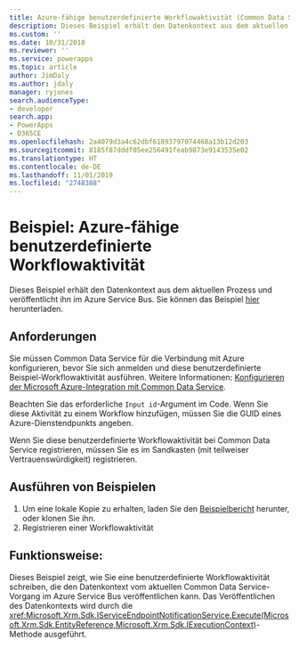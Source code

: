 ```yaml
---
title: Azure-fähige benutzerdefinierte Workflowaktivität (Common Data Service) | Microsoft-Dokumentation
description: Dieses Beispiel erhält den Datenkontext aus dem aktuellen Common Data Service-Vorgang und veröffentlicht diesen im Azure Service Bus.
ms.custom: ''
ms.date: 10/31/2018
ms.reviewer: ''
ms.service: powerapps
ms.topic: article
author: JimDaly
ms.author: jdaly
manager: ryjones
search.audienceType:
- developer
search.app:
- PowerApps
- D365CE
ms.openlocfilehash: 2a4079d3a4c62dbf61893797074468a13b12d203
ms.sourcegitcommit: 8185f87dddf05ee256491feab9873e9143535e02
ms.translationtype: HT
ms.contentlocale: de-DE
ms.lasthandoff: 11/01/2019
ms.locfileid: "2748388"
---
```

# <a name="sample-azure-aware-custom-workflow-activity"></a>Beispiel: Azure-fähige benutzerdefinierte Workflowaktivität

<!-- https://docs.microsoft.com/dynamics365/customer-engagement/developer/sample-azure-aware-custom-workflow-activity -->

Dieses Beispiel erhält den Datenkontext aus dem aktuellen Prozess und veröffentlicht ihn im Azure Service Bus. Sie können das Beispiel [hier](https://github.com/Microsoft/PowerApps-Samples/tree/master/cds/orgsvc/C%23/Azurecustomworkflowactivity) herunterladen.

## <a name="requirements"></a>Anforderungen

Sie müssen Common Data Service für die Verbindung mit Azure konfigurieren, bevor Sie sich anmelden und diese benutzerdefinierte Beispiel-Workflowaktivität ausführen. Weitere Informationen: [Konfigurieren der Microsoft Azure-Integration mit Common Data Service](../../configure-azure-integration.md).

Beachten Sie das erforderliche `Input id`-Argument im Code. Wenn Sie diese Aktivität zu einem Workflow hinzufügen, müssen Sie die GUID eines Azure-Dienstendpunkts angeben.

Wenn Sie diese benutzerdefinierte Workflowaktivität bei Common Data Service registrieren, müssen Sie es im Sandkasten (mit teilweiser Vertrauenswürdigkeit) registrieren.

## <a name="how-to-run-samples"></a>Ausführen von Beispielen

1. Um eine lokale Kopie zu erhalten, laden Sie den [Beispielbericht](https://github.com/Microsoft/PowerApps-Samples) herunter, oder klonen Sie ihn.
2. Registrieren einer Workflowaktivität

## <a name="what-this-sample-does"></a>Funktionsweise:

Dieses Beispiel zeigt, wie Sie eine benutzerdefinierte Workflowaktivität schreiben, die den Datenkontext vom aktuellen Common Data Service-Vorgang im Azure Service Bus veröffentlichen kann. Das Veröffentlichen des Datenkontexts wird durch die <xref:Microsoft.Xrm.Sdk.IServiceEndpointNotificationService.Execute(Microsoft.Xrm.Sdk.EntityReference,Microsoft.Xrm.Sdk.IExecutionContext)>-Methode ausgeführt.
